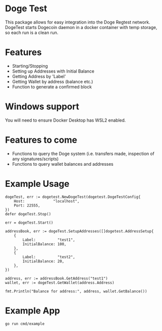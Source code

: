 # Doge Test
This package allows for easy integration into the Doge Regtest network.
DogeTest starts Dogecoin daemon in a docker container with temp storage, so each run is a clean run.

# Features
- Starting/Stopping
- Setting up Addresses with Initial Balance
- Getting Address by 'Label'
- Getting Wallet by address (balance etc.)
- Function to generate a confirmed block

# Windows support
You will need to ensure Docker Desktop has WSL2 enabled.

# Features to come
- Functions to query the Doge system (i.e. transfers made, inspection of any signatures/scripts)
- Functions to query wallet balances and addresses

# Example Usage
```
dogeTest, err := dogetest.NewDogeTest(dogetest.DogeTestConfig{
    Host:             "localhost",
    Port: 22555,
})
defer dogeTest.Stop()

err = dogeTest.Start()

addressBook, err := dogeTest.SetupAddresses([]dogetest.AddressSetup{
    {
        Label:          "test1",
        InitialBalance: 100,
    },
    {
        Label:          "test2",
        InitialBalance: 20,
    },
})

address, err := addressBook.GetAddress("test1")
wallet, err := dogeTest.GetWallet(address.Address)

fmt.Println("Balance for address:", address, wallet.GetBalance())
```

# Example App

`go run cmd/example` 